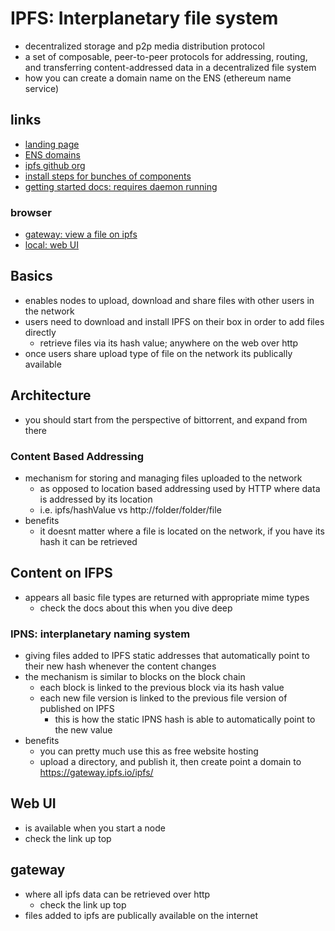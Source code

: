 # IPFS: Interplanetary file system

- decentralized storage and p2p media distribution protocol
- a set of composable, peer-to-peer protocols for addressing, routing, and transferring content-addressed data in a decentralized file system
- how you can create a domain name on the ENS (ethereum name service)

## links

- [landing page](https://ipfs.tech/)
- [ENS domains](https://ens.domains/)
- [ipfs github org](https://github.com/ipfs)
- [install steps for bunches of components](https://ipfs.tech/#install)
- [getting started docs: requires daemon running](http://docs.ipfs.tech.ipns.localhost:8080/)

### browser

- [gateway: view a file on ipfs](https://gateway.ipfs.io/ipfs/<hash-value>)
- [local: web UI](http://localhost:5001/webui)

## Basics

- enables nodes to upload, download and share files with other users in the network
- users need to download and install IPFS on their box in order to add files directly
  - retrieve files via its hash value; anywhere on the web over http
- once users share upload type of file on the network its publically available

## Architecture

- you should start from the perspective of bittorrent, and expand from there

### Content Based Addressing

- mechanism for storing and managing files uploaded to the network
  - as opposed to location based addressing used by HTTP where data is addressed by its location
  - i.e. ipfs/hashValue vs http://folder/folder/file
- benefits
  - it doesnt matter where a file is located on the network, if you have its hash it can be retrieved

## Content on IFPS

- appears all basic file types are returned with appropriate mime types
  - check the docs about this when you dive deep

### IPNS: interplanetary naming system

- giving files added to IPFS static addresses that automatically point to their new hash whenever the content changes
- the mechanism is similar to blocks on the block chain
  - each block is linked to the previous block via its hash value
  - each new file version is linked to the previous file version of published on IPFS
    - this is how the static IPNS hash is able to automatically point to the new value
- benefits
  - you can pretty much use this as free website hosting
  - upload a directory, and publish it, then create point a domain to https://gateway.ipfs.io/ipfs/<html-file-hash>

## Web UI

- is available when you start a node
- check the link up top

## gateway

- where all ipfs data can be retrieved over http
  - check the link up top
- files added to ipfs are publically available on the internet
